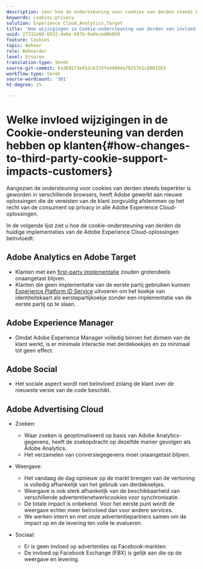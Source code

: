 ```yaml
---
description: Leer hoe de ondersteuning voor cookies van derden steeds beperkter is geworden in browsers.
keywords: cookies;privacy
solution: Experience Cloud,Analytics,Target
title: 'Hoe wijzigingen in Cookie-ondersteuning van derden van invloed zijn op klanten '
uuid: 27332e0d-6932-4a6e-b97b-0adeced0b050
feature: Cookies
topic: Beheer
role: Beheerder
level: Ervaren
translation-type: tm+mt
source-git-commit: 61d60273e933c637dfe4400da78257e1c80015b3
workflow-type: tm+mt
source-wordcount: '301'
ht-degree: 1%

---
```



# Welke invloed wijzigingen in de Cookie-ondersteuning van derden hebben op klanten{#how-changes-to-third-party-cookie-support-impacts-customers}

Aangezien de ondersteuning voor cookies van derden steeds beperkter is geworden in verschillende browsers, heeft Adobe gewerkt aan nieuwe oplossingen die de vereisten van de klant zorgvuldig afstemmen op het recht van de consument op privacy in alle Adobe Experience Cloud-oplossingen.

In de volgende lijst ziet u hoe de cookie-ondersteuning van derden de huidige implementaties van de Adobe Experience Cloud-oplossingen beïnvloedt:

## Adobe Analytics en Adobe Target

* Klanten met een [first-party implementatie](/help/interface/cookies/cookies-first-party.md) zouden grotendeels onaangetast blijven.
* Klanten die geen implementatie van de eerste partij gebruiken kunnen [Experience Platform ID Service](https://docs.adobe.com/content/help/en/id-service/using/implementation/implementation-guides.html) uitvoeren om het koekje van identiteitskaart als eerstepartijkoekje zonder een implementatie van de eerste partij op te slaan.

## Adobe Experience Manager

* Omdat Adobe Experience Manager volledig binnen het domein van de klant werkt, is er minimale interactie met derdekoekjes en zo minimaal tot geen effect.

## Adobe Social

* Het sociale aspect wordt niet beïnvloed zolang de klant over de nieuwste versie van de code beschikt.

## Adobe Advertising Cloud

* Zoeken:

   * Waar zoeken is geoptimaliseerd op basis van Adobe Analytics-gegevens, heeft de zoekopdracht op dezelfde manier gevolgen als Adobe Analytics.
   * Het verzamelen van conversiegegevens moet onaangetast blijven.

* Weergave:

   * Het vandaag de dag opnieuw op de markt brengen van de vertoning is volledig afhankelijk van het gebruik van derdekoekjes.
   * Weergave is ook sterk afhankelijk van de beschikbaarheid van verschillende advertentienetwerkcookies voor synchronisatie.
   * De totale impact is onbekend. Voor het eerste punt wordt de weergave echter meer beïnvloed dan voor andere services.
   * We werken intern en met onze advertentiepartners samen om de impact op en de levering ten volle te evalueren.

* Sociaal:

   * Er is geen invloed op advertenties op Facebook-markten.
   * De invloed op Facebook Exchange (FBX) is gelijk aan die op de weergave en levering.

